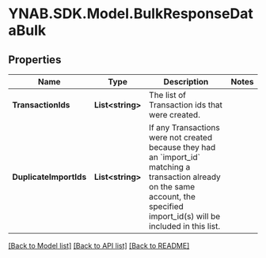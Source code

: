 # YNAB.SDK.Model.BulkResponseDataBulk

## Properties

Name | Type | Description | Notes
------------ | ------------- | ------------- | -------------
**TransactionIds** | **List&lt;string&gt;** | The list of Transaction ids that were created. | 
**DuplicateImportIds** | **List&lt;string&gt;** | If any Transactions were not created because they had an &#x60;import_id&#x60; matching a transaction already on the same account, the specified import_id(s) will be included in this list. | 

[[Back to Model list]](../README.md#documentation-for-models) [[Back to API list]](../README.md#documentation-for-api-endpoints) [[Back to README]](../README.md)

